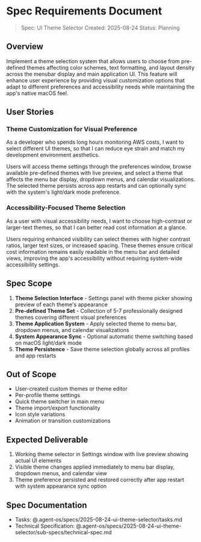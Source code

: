 # Spec Requirements Document

> Spec: UI Theme Selector
> Created: 2025-08-24
> Status: Planning

## Overview

Implement a theme selection system that allows users to choose from pre-defined themes affecting color schemes, text formatting, and layout density across the menubar display and main application UI. This feature will enhance user experience by providing visual customization options that adapt to different preferences and accessibility needs while maintaining the app's native macOS feel.

## User Stories

### Theme Customization for Visual Preference

As a developer who spends long hours monitoring AWS costs, I want to select different UI themes, so that I can reduce eye strain and match my development environment aesthetics.

Users will access theme settings through the preferences window, browse available pre-defined themes with live preview, and select a theme that affects the menu bar display, dropdown menus, and calendar visualizations. The selected theme persists across app restarts and can optionally sync with the system's light/dark mode preference.

### Accessibility-Focused Theme Selection  

As a user with visual accessibility needs, I want to choose high-contrast or larger-text themes, so that I can better read cost information at a glance.

Users requiring enhanced visibility can select themes with higher contrast ratios, larger text sizes, or increased spacing. These themes ensure critical cost information remains easily readable in the menu bar and detailed views, improving the app's accessibility without requiring system-wide accessibility settings.

## Spec Scope

1. **Theme Selection Interface** - Settings panel with theme picker showing preview of each theme's appearance
2. **Pre-defined Theme Set** - Collection of 5-7 professionally designed themes covering different visual preferences
3. **Theme Application System** - Apply selected theme to menu bar, dropdown menus, and calendar visualizations
4. **System Appearance Sync** - Optional automatic theme switching based on macOS light/dark mode
5. **Theme Persistence** - Save theme selection globally across all profiles and app restarts

## Out of Scope

- User-created custom themes or theme editor
- Per-profile theme settings
- Quick theme switcher in main menu
- Theme import/export functionality
- Icon style variations
- Animation or transition customizations

## Expected Deliverable

1. Working theme selector in Settings window with live preview showing actual UI elements
2. Visible theme changes applied immediately to menu bar display, dropdown menus, and calendar view
3. Theme preference persisted and restored correctly after app restart with system appearance sync option

## Spec Documentation

- Tasks: @.agent-os/specs/2025-08-24-ui-theme-selector/tasks.md
- Technical Specification: @.agent-os/specs/2025-08-24-ui-theme-selector/sub-specs/technical-spec.md